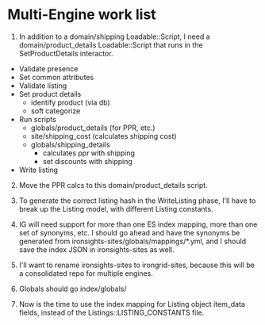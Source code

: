 # Multi-Engine work list

1. In addition to a domain/shipping Loadable::Script, I need
a domain/product_details Loadable::Script that runs in the 
SetProductDetails interactor.

- Validate presence
- Set common attributes
- Validate listing
- Set product details
  - identify product (via db)
  - soft categorize
- Run scripts
  - globals/product_details (for PPR, etc.)
  - site/shipping_cost (calculates shipping cost)
  - globals/shipping_details
    - calculates ppr with shipping
    - set discounts with shipping
- Write listing

2. Move the PPR calcs to this domain/product_details script.

3. To generate the correct listing hash in the WriteListing phase,
I'll have to break up the Listing model, with different Listing
constants.

4. IG will need support for more than one ES index mapping, more than
one set of synonyms, etc. I should go ahead and have the synonyms be
generated from ironsights-sites/globals/mappings/*.yml, and I should
save the index JSON in ironsights-sites as well.

5. I'll want to rename ironsights-sites to irongrid-sites, because this
will be a consolidated repo for multiple engines.

6. Globals should go index/globals/

7. Now is the time to use the index mapping for Listing object item_data fields,
   instead of the Listings::LISTING_CONSTANTS file.


